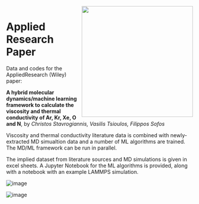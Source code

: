 <img align="right" width="300" src="https://github.com/FilSofos/AppliedResearchPaper/assets/149576392/ce691fc4-4a1b-4f87-933d-dcb73268efc9" />

# Applied Research Paper


Data and codes for the AppliedResearch (Wiley) paper: 

**A hybrid molecular dynamics/machine learning framework to calculate the viscosity and thermal conductivity of Ar, Kr, Xe, O and Ν**, 
by _Christos Stavrogiannis, Vasilis Tsioulos, Filippos Sofos_ 

Viscosity and thermal conductivity literature data is combined with newly-extracted MD simualtion data and a number of ML algorithms are trained. The MD/ML framework can be run in parallel.

The implied dataset from literature sources and MD simulations is given in excel sheets. A Jupyter Notebook for the ML algorithms is provided, along with a notebook with an example LAMMPS simulation.

![image](https://github.com/FilSofos/AppliedResearchPaper/assets/149576392/4eba9a2e-0c9a-4406-8ae7-ff5770cb589b)

![image](https://github.com/FilSofos/AppliedResearchPaper/assets/149576392/36e8035e-fcb1-43db-887e-09efce0e8629)

